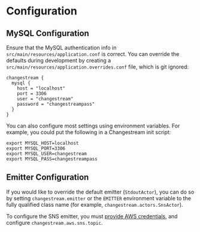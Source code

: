 # Configuration

## MySQL Configuration

Ensure that the MySQL authentication info in `src/main/resources/application.conf` is correct. You can override the defaults during development by creating a `src/main/resources/application.overrides.conf` file, which is git ignored:

```
changestream {
  mysql {
    host = "localhost"
    port = 3306
    user = "changestream"
    password = "changestreampass"
  }
}
```

You can also configure most settings using environment variables. For example, you could put the following in a Changestream init script:

```
export MYSQL_HOST=localhost
export MYSQL_PORT=3306
export MYSQL_USER=changestream
export MYSQL_PASS=changestreampass
```

## Emitter Configuration

If you would like to override the default emitter (`StdoutActor`), you can do so by setting `changestream.emitter` or the `EMITTER` environment variable to the fully qualified class name (for example, `changestream.actors.SnsActor`).

To configure the SNS emitter, you must [provide AWS credentials](http://docs.aws.amazon.com/cli/latest/userguide/cli-chap-getting-started.html#config-settings-and-precedence), and configure `changestream.aws.sns.topic`.
